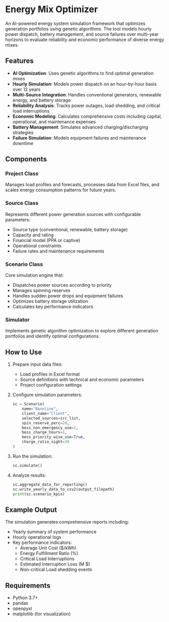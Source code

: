 # Energy Mix Optimizer

An AI-powered energy system simulation framework that optimizes generation portfolios using genetic algorithms. The tool models hourly power dispatch, battery management, and source failures over multi-year horizons to evaluate reliability and economic performance of diverse energy mixes.

## Features

- **AI Optimization**: Uses genetic algorithms to find optimal generation mixes
- **Hourly Simulation**: Models power dispatch on an hour-by-hour basis over 12 years 
- **Multi-Source Integration**: Handles conventional generators, renewable energy, and battery storage
- **Reliability Analysis**: Tracks power outages, load shedding, and critical load interruptions
- **Economic Modeling**: Calculates comprehensive costs including capital, operational, and maintenance expenses
- **Battery Management**: Simulates advanced charging/discharging strategies
- **Failure Simulation**: Models equipment failures and maintenance downtime

## Components

### Project Class
Manages load profiles and forecasts, processes data from Excel files, and scales energy consumption patterns for future years.

### Source Class
Represents different power generation sources with configurable parameters:
- Source type (conventional, renewable, battery storage)
- Capacity and rating
- Financial model (PPA or captive)
- Operational constraints
- Failure rates and maintenance requirements

### Scenario Class
Core simulation engine that:
- Dispatches power sources according to priority
- Manages spinning reserves
- Handles sudden power drops and equipment failures
- Optimizes battery storage utilization
- Calculates key performance indicators

### Simulator
Implements genetic algorithm optimization to explore different generation portfolios and identify optimal configurations.

## How to Use

1. Prepare input data files:
   - Load profiles in Excel format
   - Source definitions with technical and economic parameters
   - Project configuration settings

2. Configure simulation parameters:
   ```python
   sc = Scenario(
       name="Baseline",
       client_name="Client",
       selected_sources=src_list,
       spin_reserve_perc=20,
       bess_non_emergency_use=2,
       bess_charge_hours=1,
       bess_priority_wise_use=True,
       charge_ratio_night=30
   )
   ```

3. Run the simulation:
   ```python
   sc.simulate()
   ```

4. Analyze results:
   ```python
   sc.aggregate_data_for_reporting()
   sc.write_yearly_data_to_csv2(output_filepath)
   print(sc.scenario_kpis)
   ```

## Example Output

The simulation generates comprehensive reports including:
- Yearly summary of system performance
- Hourly operational logs
- Key performance indicators:
  - Average Unit Cost ($/kWh)
  - Energy Fulfillment Ratio (%)
  - Critical Load Interruptions
  - Estimated Interruption Loss (M $)
  - Non-critical Load shedding events

## Requirements
- Python 3.7+
- pandas
- openpyxl
- matplotlib (for visualization)
